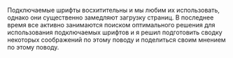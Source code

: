 Подключаемые шрифты восхитительны  и мы любим их использовать, однако они 
существенно замедляют загрузку страниц. В последнее время все активно занимаются 
поиском оптимального решения для использования подключаемых шрифтов и я решил 
подготовить сводку некоторых соображений по этому поводу и поделиться своим 
мнением по этому поводу.